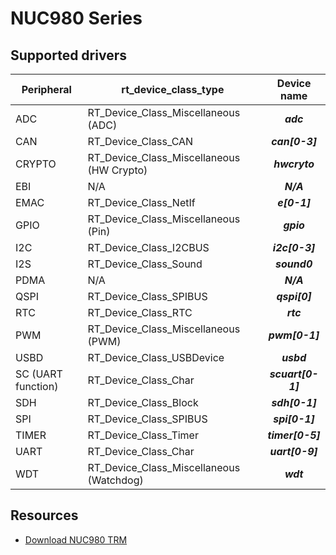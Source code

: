 # NUC980 Series

## Supported drivers

| Peripheral | rt_device_class_type | Device name |
| ------ | ----  | :------:  |
| ADC | RT_Device_Class_Miscellaneous (ADC) | ***adc*** |
| CAN | RT_Device_Class_CAN | ***can[0-3]*** |
| CRYPTO | RT_Device_Class_Miscellaneous (HW Crypto) | ***hwcryto*** |
| EBI | N/A | ***N/A*** |
| EMAC | RT_Device_Class_NetIf | ***e[0-1]*** |
| GPIO | RT_Device_Class_Miscellaneous (Pin) | ***gpio*** |
| I2C | RT_Device_Class_I2CBUS | ***i2c[0-3]*** |
| I2S | RT_Device_Class_Sound | ***sound0*** |
| PDMA | N/A | ***N/A*** |
| QSPI | RT_Device_Class_SPIBUS | ***qspi[0]*** |
| RTC | RT_Device_Class_RTC | ***rtc*** |
| PWM | RT_Device_Class_Miscellaneous (PWM) | ***pwm[0-1]*** |
| USBD | RT_Device_Class_USBDevice | ***usbd*** |
| SC (UART function) | RT_Device_Class_Char | ***scuart[0-1]*** |
| SDH | RT_Device_Class_Block | ***sdh[0-1]*** |
| SPI | RT_Device_Class_SPIBUS | ***spi[0-1]*** |
| TIMER | RT_Device_Class_Timer | ***timer[0-5]*** |
| UART | RT_Device_Class_Char | ***uart[0-9]*** |
| WDT | RT_Device_Class_Miscellaneous (Watchdog) | ***wdt*** |

## Resources
* [Download NUC980 TRM][1]

  [1]: https://www.nuvoton.com/resource-download.jsp?tp_GUID=DA05-NUC980-1
